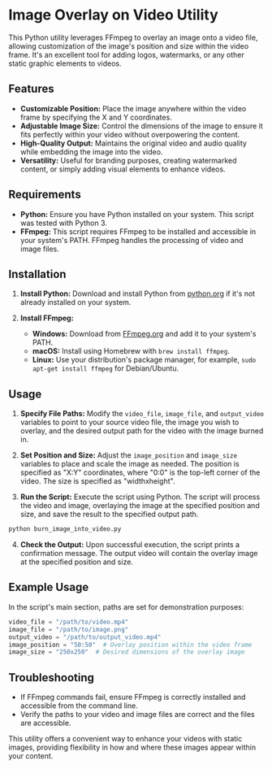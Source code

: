 # Image Overlay on Video Utility

This Python utility leverages FFmpeg to overlay an image onto a video file, allowing customization of the image's position and size within the video frame. It's an excellent tool for adding logos, watermarks, or any other static graphic elements to videos.

## Features

- **Customizable Position:** Place the image anywhere within the video frame by specifying the X and Y coordinates.
- **Adjustable Image Size:** Control the dimensions of the image to ensure it fits perfectly within your video without overpowering the content.
- **High-Quality Output:** Maintains the original video and audio quality while embedding the image into the video.
- **Versatility:** Useful for branding purposes, creating watermarked content, or simply adding visual elements to enhance videos.

## Requirements

- **Python:** Ensure you have Python installed on your system. This script was tested with Python 3.
- **FFmpeg:** This script requires FFmpeg to be installed and accessible in your system's PATH. FFmpeg handles the processing of video and image files.

## Installation

1. **Install Python:** Download and install Python from [python.org](https://www.python.org/downloads/) if it's not already installed on your system.

2. **Install FFmpeg:** 
   - **Windows:** Download from [FFmpeg.org](https://ffmpeg.org/download.html) and add it to your system's PATH.
   - **macOS:** Install using Homebrew with `brew install ffmpeg`.
   - **Linux:** Use your distribution's package manager, for example, `sudo apt-get install ffmpeg` for Debian/Ubuntu.

## Usage

1. **Specify File Paths:** Modify the `video_file`, `image_file`, and `output_video` variables to point to your source video file, the image you wish to overlay, and the desired output path for the video with the image burned in.

2. **Set Position and Size:** Adjust the `image_position` and `image_size` variables to place and scale the image as needed. The position is specified as "X:Y" coordinates, where "0:0" is the top-left corner of the video. The size is specified as "widthxheight".

3. **Run the Script:** Execute the script using Python. The script will process the video and image, overlaying the image at the specified position and size, and save the result to the specified output path.

```bash
python burn_image_into_video.py
```

4. **Check the Output:** Upon successful execution, the script prints a confirmation message. The output video will contain the overlay image at the specified position and size.

## Example Usage

In the script's main section, paths are set for demonstration purposes:

```python
video_file = "/path/to/video.mp4"
image_file = "/path/to/image.png"
output_video = "/path/to/output_video.mp4"
image_position = "50:50"  # Overlay position within the video frame
image_size = "250x250"  # Desired dimensions of the overlay image
```

## Troubleshooting

- If FFmpeg commands fail, ensure FFmpeg is correctly installed and accessible from the command line.
- Verify the paths to your video and image files are correct and the files are accessible.

This utility offers a convenient way to enhance your videos with static images, providing flexibility in how and where these images appear within your content.